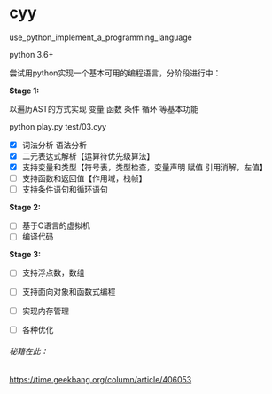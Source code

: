 # cyy
use_python_implement_a_programming_language

python 3.6+

尝试用python实现一个基本可用的编程语言，分阶段进行中：

**Stage 1:**

以遍历AST的方式实现 变量 函数 条件 循环 等基本功能

python play.py test/03.cyy

- [x] 词法分析 语法分析
- [x] 二元表达式解析【运算符优先级算法】
- [x] 支持变量和类型【符号表，类型检查，变量声明 赋值 引用消解，左值】
- [ ] 支持函数和返回值【作用域，栈帧】
- [ ] 支持条件语句和循环语句

**Stage 2:**

- [ ] 基于C语言的虚拟机
- [ ] 编译代码

**Stage 3:**

- [ ] 支持浮点数，数组
- [ ] 支持面向对象和函数式编程
- [ ] 实现内存管理
- [ ] 各种优化



###### 秘籍在此：

https://time.geekbang.org/column/article/406053